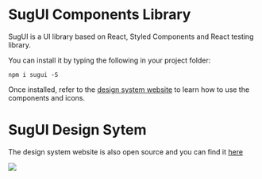 # SugUI Components Library

SugUI is a UI library based on React, Styled Components and React testing library.

You can install it by typing the following in your project folder:

`npm i sugui -S`

Once installed, refer to the [design system website](https://gazpachu.github.io/sugui-design-system/) to learn how to use the components and icons.

# SugUI Design Sytem

The design system website is also open source and you can find it [here](https://github.com/gazpachu/sugui-design-system/)

![](https://gazpachu.github.io/sugui-design-system/img/screenshot.jpg)
